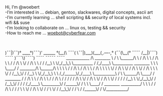 Hi, I’m @woebert<br>
        -I’m interested in ... debian, gentoo, slackwares, digital concepts, ascii art<br>
        -I’m currently learning ... shell scripting && security of local systems incl. wifi && suse<br>
        -I’m looking to collaborate on ... linux os, testing && security<br>
        -How to reach me ... woebot@cyberfear.com<br><br><br>

<!----
# todo/list<br>
        customize gh<br>
        expand social network<br>
        build my rbL && expand rbLs<br><br><br><br>
-----!>
            )¯¯|)¯¯)°      ____°)¯¯¯)'         ______               
           °(__(\ ¯¯¯( \¯¯|)___)(___(¸.––-,°  (¯¯(\__(°             
                  ¯¯¯¯ /__|)¯¯¯)      ¯¯¯¯  )¯¯¯\)¯¯¯¯)             
                           ¯¯¯¯             ¯¯¯¯¯ ¯¯¯¯             

        ____________
       /\  ________ \
      /  \ \______/\ \
     / /\ \ \  / /\ \ \
    / / /\ \ \/ / /\ \ \
   / / /__\ \ \/_/__\_\ \__________
  / /_/____\ \__________  ________ \
  \ \ \____/ / ________/\ \______/\ \
   \ \ \  / / /\ \  / /\ \ \  / /\ \ \
    \ \ \/ / /\ \ \/ / /\ \ \/ / /\ \ \
     \ \/ / /__\_\/ / /__\ \ \/_/__\_\ \
      \  /_/______\/_/____\ \___________\
      /  \ \______/\ \____/ / ________  /
     / /\ \ \  / /\ \ \  / / /\ \  / / /
    / / /\ \ \/ / /\ \ \/ / /\ \ \/ / /
   / / /__\ \ \/_/__\_\/ / /__\_\/ / /
  / /_/____\ \_________\/ /______\/ /
  \ \ \____/ / ________  __________/
   \ \ \  / / /\ \  / / /
    \ \ \/ / /\ \ \/ / /
     \ \/ / /__\_\/ / /
      \  / /______\/ /
       \/___________/


